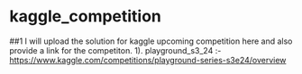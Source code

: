 # kaggle_competition
##1 I will upload the solution for kaggle upcoming competition here and also provide a link for the competiton.
1). playground_s3_24 :-https://www.kaggle.com/competitions/playground-series-s3e24/overview

